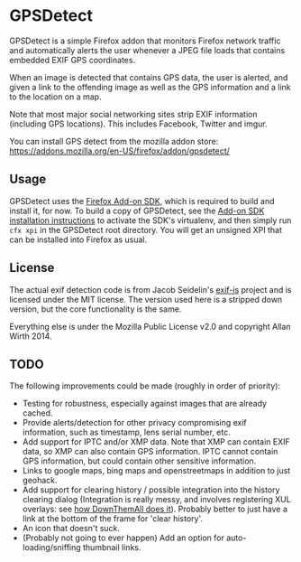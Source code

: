 # GPSDetect
GPSDetect is a simple Firefox addon that monitors Firefox network traffic and
automatically alerts the user whenever a JPEG file loads that contains
embedded EXIF GPS coordinates.

When an image is detected that contains GPS data, the user is alerted, and
given a link to the offending image as well as the GPS information and a link
to the location on a map.

Note that most major social networking sites strip EXIF information (including
GPS locations). This includes Facebook, Twitter and imgur.

You can install GPS detect from the mozilla addon store: 
https://addons.mozilla.org/en-US/firefox/addon/gpsdetect/

## Usage
GPSDetect uses the [Firefox Add-on SDK][1], which is required to build and
install it, for now. To build a copy of GPSDetect, see the
[Add-on SDK installation instructions][2] to activate the SDK's
virtualenv, and then simply run `cfx xpi` in the GPSDetect root directory.
You will get an unsigned XPI that can be installed into Firefox as usual.

## License
The actual exif detection code is from Jacob Seidelin's [exif-js] project and
is licensed under the MIT license. The version used here is a stripped down
version, but the core functionality is the same.

Everything else is under the Mozilla Public License v2.0 and copyright
Allan Wirth 2014.

## TODO
The following improvements could be made (roughly in order of priority):

- Testing for robustness, especially against images that are already cached.
- Provide alerts/detection for other privacy compromising exif information,
  such as timestamp, lens serial number, etc.
- Add support for IPTC and/or XMP data. Note that XMP can contain EXIF data,
  so XMP can also contain GPS information. IPTC cannot contain GPS information,
  but could contain other sensitive information.
- Links to google maps, bing maps and openstreetmaps in addition to just
  geohack.
- Add support for clearing history / possible integration into the history
  clearing dialog (Integration is really messy, and involves registering XUL
  overlays: see [how DownThemAll does it][dta-sanatize]). Probably better to
  just have a link at the bottom of the frame for 'clear history'.
- An icon that doesn't suck.
- (Probably not going to ever happen) Add an option for auto-loading/sniffing
  thumbnail links.

[1]: https://developer.mozilla.org/en-US/Add-ons/SDK
[2]: https://developer.mozilla.org/en-US/Add-ons/SDK/Tutorials/Installation
[exif-js]: https://github.com/jseidelin/exif-js
[dta-sanatize]: https://github.com/downthemall/downthemall-mirror/blob/c8fd56c464b2af6b8dc7ddee1f9bbe6e9f6e8382/modules/main.js#L513
